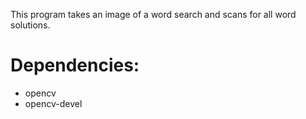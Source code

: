 This program takes an image of a word search and scans for all word solutions.

# Dependencies:
* opencv
* opencv-devel
